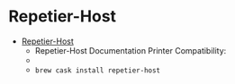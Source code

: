# Repetier-Host
- [Repetier-Host](https://www.repetier.com/)
  -    Repetier-Host Documentation  Printer Compatibility:  
  - 
  - `brew cask install repetier-host`
